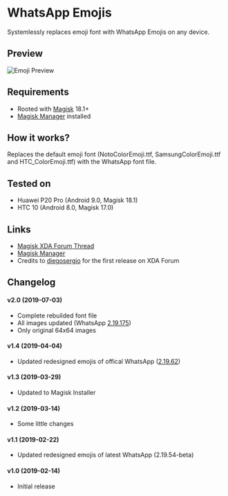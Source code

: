 # WhatsApp Emojis

Systemlessly replaces emoji font with WhatsApp Emojis on any device.

## Preview
![Emoji Preview](https://imgur.com/GSMXoLV.png)

## Requirements
- Rooted with [Magisk](https://forum.xda-developers.com/apps/magisk/official-magisk-v7-universal-systemless-t3473445) 18.1+
- [Magisk Manager](https://github.com/topjohnwu/MagiskManager/releases/) installed

## How it works?
Replaces the default emoji font (NotoColorEmoji.ttf, SamsungColorEmoji.ttf and HTC_ColorEmoji.ttf) with the WhatsApp font file.

## Tested on
- Huawei P20 Pro (Android 9.0, Magisk 18.1)
- HTC 10 (Android 8.0, Magisk 17.0)

## Links
- [Magisk XDA Forum Thread](https://forum.xda-developers.com/apps/magisk/official-magisk-v7-universal-systemless-t3473445)
- [Magisk Manager](https://github.com/topjohnwu/MagiskManager/releases/)
- Credits to [diegosergio](https://forum.xda-developers.com/member.php?u=9626761) for the first release on XDA Forum

## Changelog
#### v2.0 (2019-07-03)
- Complete rebuilded font file
- All images updated (WhatsApp [2.19.175](https://emojipedia.org/whatsapp/2.19.175/changed/))
- Only original 64x64 images
#### v1.4 (2019-04-04)
- Updated redesigned emojis of offical WhatsApp ([2.19.62](https://emojipedia.org/whatsapp/2.19.62/changed/))
#### v1.3 (2019-03-29)
- Updated to Magisk Installer
#### v1.2 (2019-03-14)
- Some little changes
#### v1.1 (2019-02-22)
- Updated redesigned emojis of latest WhatsApp (2.19.54-beta)
#### v1.0 (2019-02-14)
- Initial release

